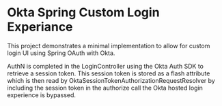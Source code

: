# Okta Spring Custom Login Experiance

This project demonstrates a minimal implementation to allow for custom login UI 
using Spring OAuth with Okta.

AuthN is completed in the LoginController using the Okta Auth SDK to retrieve a session token. This session token is 
stored as a flash attribute which is then read by OktaSessionTokenAuthorizationRequestResolver by including the session 
token in the authorize call the Okta hosted login experience is bypassed.
